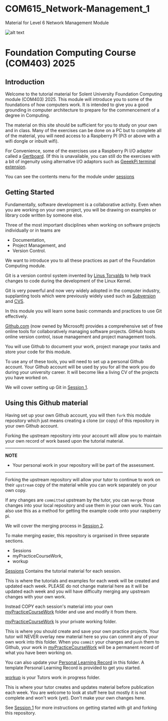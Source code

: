# COM615_Network-Management_1
Material for Level 6 Network Management Module



![alt text](../main/docs/images/solentLogo.png "Figure solentLogo.png" )

# Foundation Computing Course (COM403) 2025

## Introduction
Welcome to the tutorial material for Solent University Foundation Computing module (COM403) 2025.
This module will introduce you to some of the foundations of how computers work.
It is intended to give you a good grounding in computer architecture to prepare for the commencement of a degree in Computing.

The material on this site should be sufficient for you to study on your own and in class. 
Many of the exercises can be done on a PC but to complete all of the material, you will need access to a Raspberry PI (Pi3 or above with a wifi dongle or inbuilt wifi).

For Convenience, some of the exercises use a Raspberry Pi I/O adaptor called a [Gertboard](https://www.amazon.co.uk/Gertboard-Expansion-Board-Raspberry-Assembled/dp/B009SNL3I8).
(If this is unavailable, you can still do the exercises with a bit of ingenuity using alternative I/O adaptors such as [GeeekPi terminal extension](https://www.amazon.co.uk/GeeekPi-Raspberry-Terminal-Breakout-Expansion/dp/B08GKQMC72/).

You can see the contents menu for the module under [sessions](../main/sessions) 

## Getting Started
Fundamentally, software development is a collaborative activity.
Even when you are working on your own project, you will be drawing on examples or library code written by someone else. 

Three of the most important disciplines when working on software projects individually or in teams are 
* Documentation, 
* Project Management, and 
* Version Control.

We want to introduce you to all these practices as part of the Foundation Computing module.

Git is a version control system invented by [Linus Torvalds](https://en.wikipedia.org/wiki/Linus_Torvalds) to help track changes to code during the development of the Linux Kernel.

Git is very powerful and now very widely adopted in the computer industry, supplanting tools which were previously widely used such as [Subversion](https://subversion.apache.org/) and [CVS](https://www.nongnu.org/cvs/). 

In this module you will learn some basic commands and practices to use Git effectively.

[Github.com](https://github.com/) (now owned by Microsoft) provides a comprehensive set of free online tools for collaboratively managing software projects.
GitHub hosts online version control, issue management and project management tools. 

You will use Github to document your work, project manage your tasks and store your code for this module.

To use any of these tools, you will need to set up a personal Github account. 
Your Github account will be used by you for all the work you do during your university career.
It will become like a living CV of the projects you have worked on.

We will cover setting up Git in [Session 1](../main/sessions/session1).

## Using this Github material

Having set up your own Github account, you will then `fork` this module repository which just means creating a clone (or copy) of this repository in your own Github account.

Forking the upstream repository into your account will allow you to maintain your own record of work based upon the tutorial material.

---
**NOTE**

* Your personal work in your repository will be part of the assessment.

---

Forking the upstream repository will allow your tutor to continue to work on their `upstream` copy of the material while you can work separately on your own copy.

If any changes are `committed` upstream by the tutor, you can `merge` those changes into your local repository and use them in your own work. 
You can also use this as a method for getting the example code onto your raspberry pi.

We will cover the merging process in [Session 2](../main/sessions/session2).

To make merging easier, this repository is organised in three separate sections.

* Sessions
* myPracticeCourseWork,
* workup

[Sessions](../main/sessions) Contains the tutorial material for each session.

This is where the tutorials and examples for each week will be created and updated each week.
PLEASE do not change material here as it will be updated each week and you will have difficulty merging any upstream changes with your own work.

Instead COPY each session's material into your own [myPracticeCourseWork](../main/myPracticeCourseWork) folder and use and modify it from there.

[myPracticeCourseWork](../main/myPracticeCourseWork) Is your private working folder.

This is where you should create and save your own practice projects.
Your tutor will NEVER overlay new material here so you can commit any of your own work into this folder.
When you `commit` your changes and `push` them to Github, your work in [myPracticeCourseWork](../main/myPracticeCourseWork) will be a permanent record of what you have been working on.

You can also update your [Personal Learning Record](../main/myPracticeCourseWork/personal_learning_record/personal_learning_record.md) in this folder.
A template Personal Learning Record is provided to get you started.

[workup](../main/workup) is your Tutors work in progress folder.

This is where your tutor creates and updates material before publication each week. 
You are welcome to look at stuff here but mostly it is not complete and won't work (yet).
Don't make your own changes here.

See [Session 1](../main/sessions/session1) for more instructions on getting started with git and forking this repository.


 


